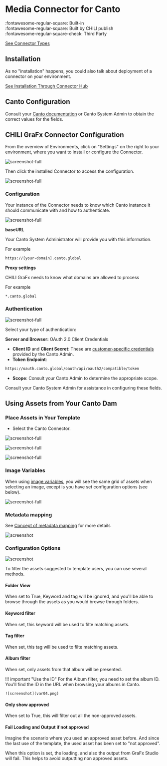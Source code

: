 # Media Connector for Canto

:fontawesome-regular-square: Built-in  
:fontawesome-regular-square: Built by CHILI publish  
:fontawesome-regular-square-check: Third Party

[See Connector Types](/GraFx-Studio/concepts/connectors/#types-of-connectors)

## Installation

As no "installation" happens, you could also talk about deployment of a connector on your environment.

[See Installation Through Connector Hub](/GraFx-Studio/guides/connector-hub/)

## Canto Configuration 

Consult your [Canto documentation](https://support.canto.com/hc/en-us/articles/23002535539601-Generating-API-Keys) or Canto System Admin to obtain the correct values for the fields.

## CHILI GraFx Connector Configuration 

From the overview of Environments, click on "Settings" on the right to your environment, where you want to install or configure the Connector.

![screenshot-full](sch13.jpg)

Then click the installed Connector to access the configuration.

![screenshot-full](sch12.png)

### Configuration

Your instance of the Connector needs to know which Canto instance it should communicate with and how to authenticate.

![screenshot-full](sch01.png)

**baseURL**

Your Canto System Administrator will provide you with this information.

For example

```html
https://[your-domain].canto.global
```

**Proxy settings**

CHILI GraFx needs to know what domains are allowed to process

For example

```html
*.canto.global
```

### Authentication

![screenshot-full](sch02.png)

Select your type of authentication:

**Server and Browser:** OAuth 2.0 Client Credentials

- **Client ID** and **Client Secret**: These are [customer-specific credentials](https://support.canto.com/hc/en-us/articles/23002535539601-Generating-API-Keys#How-to-generate-API-keys) provided by the Canto Admin.
- **Token Endpoint**:  
```html
https://oauth.canto.global/oauth/api/oauth2/compatible/token
```

- **Scope**: Consult your Canto Admin to determine the appropriate scope.

Consult your Canto System Admin for assistance in configuring these fields.

## Using Assets from Your Canto Dam

### Place Assets in Your Template

- Select the Canto Connector.

![screenshot-full](sch07.png)

![screenshot-full](sch08.png)

![screenshot-full](sch09.png)

### Image Variables

When using [image variables](/GraFx-Studio/guides/template-variables/assign/#assign-template-variable-to-image-frame), you will see the same grid of assets when selecting an image, except is you have set configuration options (see below).

![screenshot-full](var01.png)

### Metadata mapping

See [Concept of metadata mapping](/GraFx-Studio/concepts/connectors-media/#concept-2-making-assets-available-and-exposing-metadata) for more details

![screenshot](var02.png)

### Configuration Options

![screenshot](var03.png)

To filter the assets suggested to template users, you can use several methods.

#### Folder View

When set to True, Keyword and tag will be ignored, and you'll be able to browse through the assets as you would browse through folders.

#### Keyword filter

When set, this keyword will be used to filte matching assets.

#### Tag filter

When set, this tag will be used to filte matching assets.

#### Album filter

When set, only assets from that album will be presented. 

!!! important "Use the ID"
    For the Album filter, you need to set the album ID.  
    You'll find the ID in the URL when browsing your albums in Canto.  
    
    ![screenshot](var04.png)

#### Only show approved

When set to True, this will filter out all the non-approved assets.

#### Fail Loading and Output if not approved

Imagine the scenario where you used an approved asset before. And since the last use of the template, the used asset has been set to "not approved".

When this option is set, the loading, and also the output from GraFx Studio will fail. This helps to avoid outputting non approved assets.